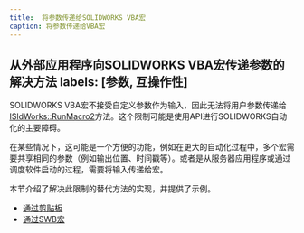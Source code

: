 ```yaml
---
title:  将参数传递给SOLIDWORKS VBA宏
caption: 将参数传递给VBA宏
---
```

 从外部应用程序向SOLIDWORKS VBA宏传递参数的解决方法
labels: [参数, 互操作性]
---
SOLIDWORKS VBA宏不接受自定义参数作为输入，因此无法将用户参数传递给[ISldWorks::RunMacro2](https://help.solidworks.com/2012/english/api/sldworksapi/solidworks.interop.sldworks~solidworks.interop.sldworks.isldworks~runmacro2.html)方法。这个限制可能是使用API进行SOLIDWORKS自动化的主要障碍。

在某些情况下，这可能是一个方便的功能，例如在更大的自动化过程中，多个宏需要共享相同的参数（例如输出位置、时间戳等）。或者是从服务器应用程序或通过调度软件启动的过程，需要将输入传递给宏。

本节介绍了解决此限制的替代方法的实现，并提供了示例。

* [通过剪贴板](#通过剪贴板)
* [通过SWB宏](#通过swb宏)